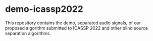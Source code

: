 # demo-icassp2022
This repository contains the demo, separated audio signals, of our proposed algorithm submitted to ICASSP 2022 and other blind source separation algorithms.
